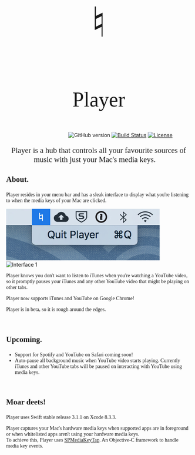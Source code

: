 <style>
/** Thin */
@font-face {
  font-family: "San-Francisco-Thin";
  font-weight: 200;
  src: url("https://applesocial.s3.amazonaws.com/assets/styles/fonts/sanfrancisco/sanfranciscodisplay-thin-webfont.woff");
}

/** Regular */
@font-face {
  font-family: "San-Francisco-Regular";
  font-weight: 400;
  src: url("https://applesocial.s3.amazonaws.com/assets/styles/fonts/sanfrancisco/sanfranciscodisplay-regular-webfont.woff");
}

/** Medium **/
@font-face {
  font-family: "San-Francisco-Medium";
  font-weight: 500;
  src: url("https://applesocial.s3.amazonaws.com/assets/styles/fonts/sanfrancisco/sanfranciscodisplay-medium-webfont.woff");
}
</style>
<p align="center" style="font-family:San-Francisco-Thin;font-size:8em;">♮</p>
<p align="center" style="font-family:San-Francisco-Medium;font-size:4em;">Player</p>

&nbsp;&nbsp;&nbsp;&nbsp;&nbsp;&nbsp;&nbsp;&nbsp;&nbsp;&nbsp;&nbsp;&nbsp;&nbsp;&nbsp;&nbsp;&nbsp;&nbsp;&nbsp;&nbsp;&nbsp;&nbsp;&nbsp;&nbsp;&nbsp;&nbsp;&nbsp;&nbsp;&nbsp;&nbsp;&nbsp;&nbsp;&nbsp;&nbsp;&nbsp;&nbsp;&nbsp;&nbsp;&nbsp;&nbsp;&nbsp;&nbsp;&nbsp;
![GitHub version](https://img.shields.io/badge/version-0.2b-yellowgreen.svg)
[![Build Status](https://travis-ci.org/anfederico/Clairvoyant.svg?branch=master)](https://travis-ci.org/anfederico/Clairvoyant)
[![License](https://img.shields.io/badge/license-MIT%20License-brightgreen.svg)](https://opensource.org/licenses/MIT)

<p align="center" style="font-family:San-Francisco-Thin;font-size:1.5em;">Player is a hub that controls all your favourite sources of music with just your Mac's media keys. 🎉</p>

<h3 style="font-family:San-Francisco-Medium;font-size:1.5em">About.</h3>

<p style="font-family:San-Francisco-Thin;">Player resides in your menu bar and has a sleak interface to display what you're listening to when the media keys of your Mac are clicked.</p>
<img src="player2.jpg" alt="Menu Bar"/>
<img src="player1.jpg" alt="Interface 1"/>

<p style="font-family:San-Francisco-Thin;">Player knows you don't want to listen to iTunes when you're watching a YouTube video, so it promptly pauses your iTunes and any other YouTube video that might be playing on other tabs.</p>

<p style="font-family:San-Francisco-Thin;">Player now supports <span style="font-family:San-Francisco-Regular;">iTunes</span> and <span style="font-family:San-Francisco-Regular;">YouTube</span> on Google Chrome! </p>
<p style="font-family:San-Francisco-Thin;">Player is in beta, so it is rough around the edges.</p>

<br/>
<h3 style="font-family:San-Francisco-Medium;font-size:1.5em;">Upcoming.</h3>
<ul>
<li style="font-family:San-Francisco-Thin;">Support for <span style="font-family:San-Francisco-Regular;"> Spotify </span> and <span style="font-family:San-Francisco-Regular;">YouTube on Safari</span> coming soon!</li>
<li style="font-family:San-Francisco-Thin;">Auto-pause all background music when YouTube video starts playing. Currently iTunes and other YouTube tabs will be paused on interacting with YouTube using media keys.</li>
</ul>
<br/>

<h3 style="font-family:San-Francisco-Medium;font-size:1.5em;">Moar deets!</h3>
<p style="font-family:San-Francisco-Thin;">Player uses Swift stable release 3.1.1 on Xcode 8.3.3.</p>
<p style="font-family:San-Francisco-Thin;">Player captures your Mac's hardware media keys when supported apps  are in foreground or when whitelisted apps aren't using your hardware media keys.
<br/>
To achieve this, Player uses <a href="https://github.com/nevyn/SPMediaKeyTap">SPMediaKeyTap</a>. An Objective-C framework to handle media key events.
</p>